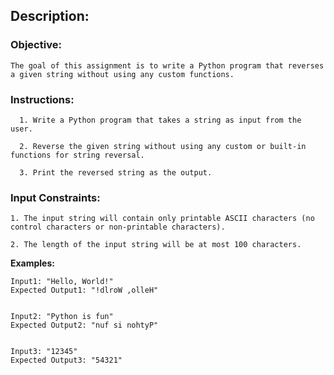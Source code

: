 ## Description:

### Objective:
          
    The goal of this assignment is to write a Python program that reverses a given string without using any custom functions.
  
### Instructions:
	  
	  1. Write a Python program that takes a string as input from the user.
			
	  2. Reverse the given string without using any custom or built-in functions for string reversal.
			
	  3. Print the reversed string as the output.
			
### Input Constraints:
  
  	1. The input string will contain only printable ASCII characters (no control characters or non-printable characters).
			
  	2. The length of the input string will be at most 100 characters.

**Examples:**
```
Input1: "Hello, World!"
Expected Output1: "!dlroW ,olleH"


Input2: "Python is fun"
Expected Output2: "nuf si nohtyP"


Input3: "12345"
Expected Output3: "54321"
```
